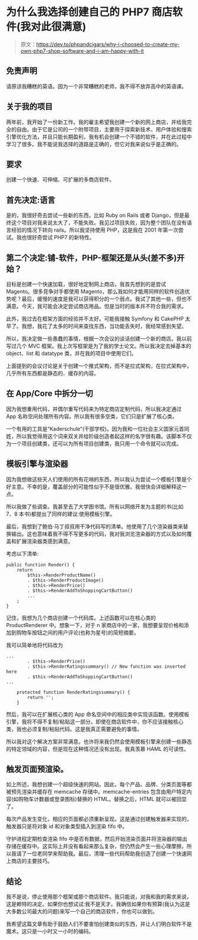 # 为什么我选择创建自己的 PHP7 商店软件(我对此很满意)

> 原文：<https://dev.to/phpandcigars/why-i-choosed-to-create-my-own-php7-shop-software-and-i-am-happy-with-it>

## 免责声明

请原谅我糟糕的英语。因为一个非常糟糕的老师，我不得不放弃高中的英语课。

## 关于我的项目

两年前，我开始了一份新工作。我的雇主希望我创建一个新的网上商店，并给我完全的自由。由于它是公司的一个附带项目，主要用于探索新技术、用户体验和搜索引擎优化方法，并且只能长期盈利，我有机会创建一个不错的软件，并在此过程中学习了很多。我不能说我选择的道路是正确的，但它对我来说似乎是正确的。

## 要求

创建一个快速、可伸缩、可扩展的多商店软件。

## 首先决定:语言

是的，我很好奇去尝试一些新的东西，比如 Ruby on Rails 或者 Django，但是最终这个项目对我来说太大了，不能失败。我见过项目失败，因为整个团队在没有语言经验的情况下转向 rails。所以我坚持使用 PHP，这是我在 2001 年第一次尝试。我也很好奇尝试 PHP7 的新特性。

## 第二个决定:铺-软件，PHP-框架还是从头(差不多)开始？

目标是创建一个快速加载，很好地定制网上商店。我首先想到的是尝试 Magento。很多竞争对手都使用 Magento，那么我如何才能用同样的软件创造优势呢？最后，缓慢的速度是我可以获得积分的一个弱点。我试了其他一些，但也不满意。今天，我可能会决定尝试商店用品。但是当时的版本并不符合我的需求。

此外，我过去在框架方面的经验并不太好。可能我接触 Symfony 和 CakePHP 太早了。我想，我花了太多的时间来查找东西，当功能丢失时，我经常感到失望。

所以，我决定做一些愚蠢的事情，根据一次会议的谈话创建一个新的商店。我以前写过几个 MVC 框架。我上次写框架是为了我的学士论文。所以我决定去掉基本的 object、list 和 datatype 类，并在我的项目中使用它们。

上面提到的会议讨论是关于创建一个推式架构，而不是拉式架构，在拉式架构中，几乎所有东西都是静态的、缓存的内容。

## 在 App/Core 中拆分一切

因为我想重用代码，并偶尔重写代码来为特定商店定制代码，所以我决定通过 App 名称空间处理所有内容。所以我有很多空类，它们只是扩展了核心类。

一个有用的工具是“Kaderschule”(干部学校)。因为我和一位社会主义国家元首同姓，所以我觉得用这个词来双关并给阶级创造者起这样的名字很有趣。该脚本不仅为一个项目创建类，还可以为所有项目创建类，我只用一个命令就可以完成。

## 模板引擎与渲染器

因为我想做这些天人们使用的所有花哨的东西，所以我认为尝试一个模板引擎是个好主意。不幸的是，覆盖部分的可能性似乎不是很优雅。我很快会详细解释这一点。

所以我做了些调查。我甚至去了大学图书馆。所有以网络开发为主题的书(比如 7、8 本书)都提出了同样的建议:使用模板引擎。

最后，我想到了鲍伯·马丁叔叔用干净代码写的清单。他使用了几个渲染器类来替换输出。这也意味着我不得不写更多的代码，我对我浏览渲染器的方式以及如何覆盖和扩展渲染器类感到满意。

考虑以下清单:

```
public function Render() {
    return
        $this->RenderProductName()
        . $this->RenderProductImage()
        . $this->RenderPrice()
        . $this->RenderAddToShoppingCartButton()
        ...
    ;
} 
```

记住，我想为几个商店创建一个代码库。上述函数可以在核心类的 ProductRenderer 中。想象一下，对于 n 家商店中的一家，我想要呈现价格和添加到购物车按钮之间的用户评论(也称为星号)的简短摘要。

我可以简单地将代码改为

```
...
        . $this->RenderPrice()
        . $this->RenderRatingssummary() // New function was inserted here
        . $this->RenderAddToShoppingCartButton()
...

    protected function RenderRatingssummary() {
        return '';
    } 
```

然后，我可以在扩展核心类的 App 命名空间中的相应类中实现该函数。使用模板引擎，我将不得不复制/粘贴这一部分。即使在商店软件中，你不应该接触核心类，我也必须复制/粘贴代码。这是我真正需要避免的事情。

所以我对这个解决方案非常满意。也许将来我仍然会使用模板引擎来创建一些静态的特定领域的内容，但是现在这种情况还没有出现。我真羡慕 HAML 的可读性。

## 触发页面预渲染。

如上所述，我想创建一个超级快速的网站。因此，每个产品、品牌、分类页面等都被预先渲染并缓存在 memcache 存储中。memcache-entries 包含由用户特定内容(如购物车计数器或登录图标)替换的 HTML。替换之后，HTML 就可以被回显了。

每次产品发生变化，相应的页面都必须重新呈现。这是通过创建触发器来实现的，触发器只是将对象 id 和对象类型插入到渲染 fifo 中。

守护进程定期检查渲染 fifo 中是否有数据，然后开始渲染页面并将渲染器的输出存储在缓存中。这实际上并没有看起来那么复杂，但仍然会产生一些心理摩擦，所以我请了一位老同学来帮助我。最后，清理一些代码帮助我创造了创建一个快速网上商店的主要技巧。

## 结论

我不是说，停止使用那个框架或那个商店软件。我只能说，对我和我的需求来说，这是赖特的决定。如果你也想试试:我不是天才。我确信如果你有预算(我认为这是大多数公司最大的问题)来写一个自己的商店软件，你也可以做到。

我希望这篇文章有助于鼓励人们不要害怕创建类似的东西，并让人们明白软件不是魔术。这只是一小时又一小时的编码。